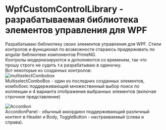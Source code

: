 # WpfCustomControlLibrary - разрабатываемая библиотека элементов управления для WPF  
Разрабатываю библиотеку своих элементов управления для WPF. Стили контролов и функционал по возможности стараюсь придерживать по angular библиотеке компонентов PrimeNG.  
Контролы модернизируются и дополняются со временем, так что прошу строго не судить т.к разрабатываю в одиночку.  
Вот некоторые из созданных контролов:  
![multiselectCombobox](https://github.com/BlurTrash/WpfCustomControlLibrary/assets/69421015/58a5197d-7446-4bed-90fb-abb3d221f1be)  
MultiselectComboBox - один из последних созданных элементов, комбобокс поддерживающий множественный выбор поиск по коллекции и 4 варианта отображения выбранных элементов (включая строчное представление)  

![Accordion](https://github.com/BlurTrash/WpfCustomControlLibrary/assets/69421015/c1bbc7ff-ab4f-40a7-9f36-d6d7679a2591)  
AccordionPanel - обычный аккордион поддерживающий различный контент в Header и Body, ToggleButton - настраиваемый (слева и справа).  
